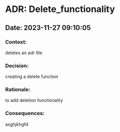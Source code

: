 
# ADR: Delete_functionality

## Date: 2023-11-27 09:10:05

### Context:
deletes an adr file

### Decision:
creating a delete function

### Rationale:
to add deletion functionality

### Consequences:
asghjkhgfd
